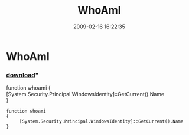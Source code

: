 ﻿---
pid:            873
parent:         0
children:       
poster:         William
title:          WhoAmI
date:           2009-02-16 16:22:35
format:         posh
---

# WhoAmI

### [download](873.ps1)"

function whoami
{
     [System.Security.Principal.WindowsIdentity]::GetCurrent().Name		
}

```posh
function whoami
{
     [System.Security.Principal.WindowsIdentity]::GetCurrent().Name		
}
```

